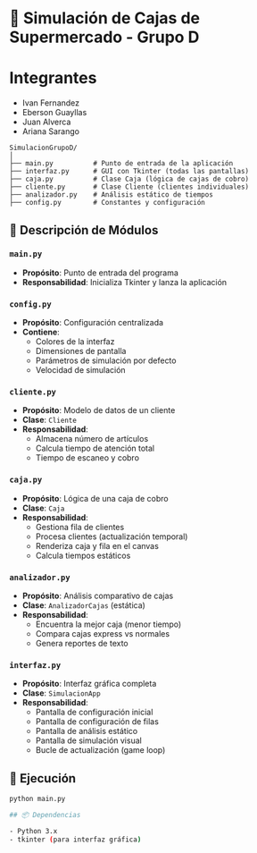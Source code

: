 # 🛒 Simulación de Cajas de Supermercado - Grupo D

# Integrantes
  - Ivan Fernandez
  - Eberson Guayllas
  - Juan Alverca
  - Ariana Sarango

```
SimulacionGrupoD/
│
├── main.py          # Punto de entrada de la aplicación
├── interfaz.py      # GUI con Tkinter (todas las pantallas)
├── caja.py          # Clase Caja (lógica de cajas de cobro)
├── cliente.py       # Clase Cliente (clientes individuales)
├── analizador.py    # Análisis estático de tiempos
├── config.py        # Constantes y configuración

```

## 📄 Descripción de Módulos

### `main.py`
- **Propósito**: Punto de entrada del programa
- **Responsabilidad**: Inicializa Tkinter y lanza la aplicación

### `config.py`
- **Propósito**: Configuración centralizada
- **Contiene**:
  - Colores de la interfaz
  - Dimensiones de pantalla
  - Parámetros de simulación por defecto
  - Velocidad de simulación

### `cliente.py`
- **Propósito**: Modelo de datos de un cliente
- **Clase**: `Cliente`
- **Responsabilidad**: 
  - Almacena número de artículos
  - Calcula tiempo de atención total
  - Tiempo de escaneo y cobro

### `caja.py`
- **Propósito**: Lógica de una caja de cobro
- **Clase**: `Caja`
- **Responsabilidad**:
  - Gestiona fila de clientes
  - Procesa clientes (actualización temporal)
  - Renderiza caja y fila en el canvas
  - Calcula tiempos estáticos

### `analizador.py`
- **Propósito**: Análisis comparativo de cajas
- **Clase**: `AnalizadorCajas` (estática)
- **Responsabilidad**:
  - Encuentra la mejor caja (menor tiempo)
  - Compara cajas express vs normales
  - Genera reportes de texto

### `interfaz.py`
- **Propósito**: Interfaz gráfica completa
- **Clase**: `SimulacionApp`
- **Responsabilidad**:
  - Pantalla de configuración inicial
  - Pantalla de configuración de filas
  - Pantalla de análisis estático
  - Pantalla de simulación visual
  - Bucle de actualización (game loop)

## 🚀 Ejecución

```bash
python main.py

## 📦 Dependencias

- Python 3.x
- tkinter (para interfaz gráfica)
